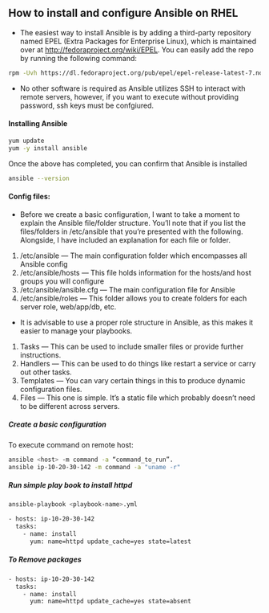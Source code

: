 ## How to install and configure Ansible on RHEL

- The easiest way to install Ansible is by adding a third-party repository named EPEL (Extra Packages for Enterprise Linux), which is maintained over at http://fedoraproject.org/wiki/EPEL. You can easily add the repo by running the following command:
```sh
rpm -Uvh https://dl.fedoraproject.org/pub/epel/epel-release-latest-7.noarch.rpm
```
- No other software is required as Ansible utilizes SSH to interact with remote servers, however, if you want to execute without providing password, ssh keys must be confgiured.
#### Installing Ansible
```sh
yum update
yum -y install ansible
```
Once the above has completed, you can confirm that Ansible is installed 
```sh
ansible --version
```
#### Config files:
- Before we create a basic configuration, I want to take a moment to explain the Ansible file/folder structure. You’ll note that if you list the files/folders in /etc/ansible that you’re presented with the following. Alongside, I have included an explanation for each file or folder.

1. /etc/ansible — The main configuration folder which encompasses all Ansible config
1. /etc/ansible/hosts — This file holds information for the hosts/and host groups you will configure
1. /etc/ansible/ansible.cfg — The main configuration file for Ansible
1. /etc/ansible/roles — This folder allows you to create folders for each server role, web/app/db, etc.
- It is advisable to use a proper role structure in Ansible, as this makes it easier to manage your playbooks.


1. Tasks — This can be used to include smaller files or provide further instructions.
1. Handlers — This can be used to do things like restart a service or carry out other tasks.
1. Templates — You can vary certain things in this to produce dynamic configuration files.
1. Files — This one is simple. It’s a static file which probably doesn’t need to be different across servers.


##### Create a basic configuration

To execute command on remote host:
```sh
ansible <host> -m command -a “command_to_run”.
ansible ip-10-20-30-142 -m command -a "uname -r"
```
##### Run simple play book to install httpd
```sh
ansible-playbook <playbook-name>.yml

- hosts: ip-10-20-30-142
  tasks:
    - name: install
      yum: name=httpd update_cache=yes state=latest
```
##### To Remove packages
```sh 
- hosts: ip-10-20-30-142
  tasks:
    - name: install
      yum: name=httpd update_cache=yes state=absent
```

